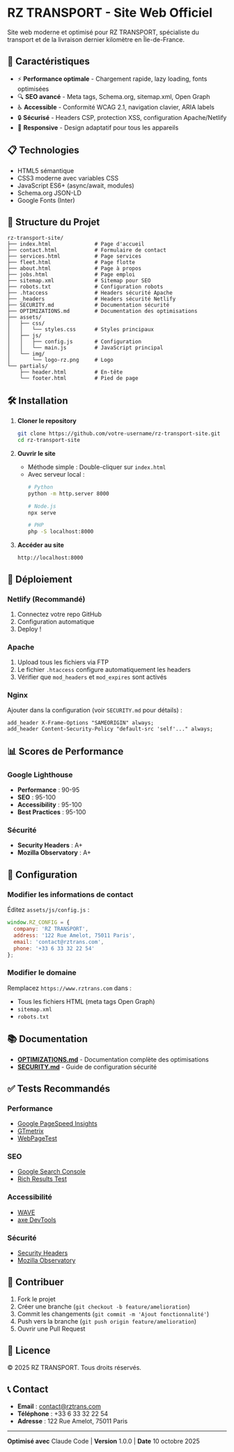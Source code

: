 # RZ TRANSPORT - Site Web Officiel

Site web moderne et optimisé pour RZ TRANSPORT, spécialiste du transport et de la livraison dernier kilomètre en Île-de-France.

## 🚀 Caractéristiques

- ⚡ **Performance optimale** - Chargement rapide, lazy loading, fonts optimisées
- 🔍 **SEO avancé** - Meta tags, Schema.org, sitemap.xml, Open Graph
- ♿ **Accessible** - Conformité WCAG 2.1, navigation clavier, ARIA labels
- 🔒 **Sécurisé** - Headers CSP, protection XSS, configuration Apache/Netlify
- 📱 **Responsive** - Design adaptatif pour tous les appareils

## 📋 Technologies

- HTML5 sémantique
- CSS3 moderne avec variables CSS
- JavaScript ES6+ (async/await, modules)
- Schema.org JSON-LD
- Google Fonts (Inter)

## 📁 Structure du Projet

```
rz-transport-site/
├── index.html              # Page d'accueil
├── contact.html            # Formulaire de contact
├── services.html           # Page services
├── fleet.html              # Page flotte
├── about.html              # Page à propos
├── jobs.html               # Page emploi
├── sitemap.xml             # Sitemap pour SEO
├── robots.txt              # Configuration robots
├── .htaccess               # Headers sécurité Apache
├── _headers                # Headers sécurité Netlify
├── SECURITY.md             # Documentation sécurité
├── OPTIMIZATIONS.md        # Documentation des optimisations
├── assets/
│   ├── css/
│   │   └── styles.css      # Styles principaux
│   ├── js/
│   │   ├── config.js       # Configuration
│   │   └── main.js         # JavaScript principal
│   └── img/
│       └── logo-rz.png     # Logo
└── partials/
    ├── header.html         # En-tête
    └── footer.html         # Pied de page
```

## 🛠️ Installation

1. **Cloner le repository**
   ```bash
   git clone https://github.com/votre-username/rz-transport-site.git
   cd rz-transport-site
   ```

2. **Ouvrir le site**
   - Méthode simple : Double-cliquer sur `index.html`
   - Avec serveur local :
     ```bash
     # Python
     python -m http.server 8000

     # Node.js
     npx serve

     # PHP
     php -S localhost:8000
     ```

3. **Accéder au site**
   ```
   http://localhost:8000
   ```

## 🚀 Déploiement

### Netlify (Recommandé)

1. Connectez votre repo GitHub
2. Configuration automatique
3. Deploy !

### Apache

1. Upload tous les fichiers via FTP
2. Le fichier `.htaccess` configure automatiquement les headers
3. Vérifier que `mod_headers` et `mod_expires` sont activés

### Nginx

Ajouter dans la configuration (voir `SECURITY.md` pour détails) :
```nginx
add_header X-Frame-Options "SAMEORIGIN" always;
add_header Content-Security-Policy "default-src 'self'..." always;
```

## 📊 Scores de Performance

### Google Lighthouse
- **Performance** : 90-95
- **SEO** : 95-100
- **Accessibility** : 95-100
- **Best Practices** : 95-100

### Sécurité
- **Security Headers** : A+
- **Mozilla Observatory** : A+

## 🔧 Configuration

### Modifier les informations de contact

Éditez `assets/js/config.js` :

```javascript
window.RZ_CONFIG = {
  company: 'RZ TRANSPORT',
  address: '122 Rue Amelot, 75011 Paris',
  email: 'contact@rztrans.com',
  phone: '+33 6 33 32 22 54'
};
```

### Modifier le domaine

Remplacez `https://www.rztrans.com` dans :
- Tous les fichiers HTML (meta tags Open Graph)
- `sitemap.xml`
- `robots.txt`

## 📚 Documentation

- **[OPTIMIZATIONS.md](OPTIMIZATIONS.md)** - Documentation complète des optimisations
- **[SECURITY.md](SECURITY.md)** - Guide de configuration sécurité

## ✅ Tests Recommandés

### Performance
- [Google PageSpeed Insights](https://pagespeed.web.dev/)
- [GTmetrix](https://gtmetrix.com/)
- [WebPageTest](https://www.webpagetest.org/)

### SEO
- [Google Search Console](https://search.google.com/search-console)
- [Rich Results Test](https://search.google.com/test/rich-results)

### Accessibilité
- [WAVE](https://wave.webaim.org/)
- [axe DevTools](https://www.deque.com/axe/devtools/)

### Sécurité
- [Security Headers](https://securityheaders.com/)
- [Mozilla Observatory](https://observatory.mozilla.org/)

## 🤝 Contribuer

1. Fork le projet
2. Créer une branche (`git checkout -b feature/amelioration`)
3. Commit les changements (`git commit -m 'Ajout fonctionnalité'`)
4. Push vers la branche (`git push origin feature/amelioration`)
5. Ouvrir une Pull Request

## 📄 Licence

© 2025 RZ TRANSPORT. Tous droits réservés.

## 📞 Contact

- **Email** : contact@rztrans.com
- **Téléphone** : +33 6 33 32 22 54
- **Adresse** : 122 Rue Amelot, 75011 Paris

---

**Optimisé avec** Claude Code | **Version** 1.0.0 | **Date** 10 octobre 2025
